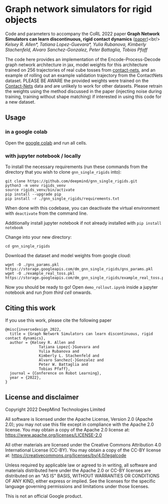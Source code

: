 # Graph network simulators for rigid objects

Code and parameters to accompany the CoRL 2022 paper
**Graph Network Simulators can learn discontinuous, rigid contact dynamics** ([paper](https://openreview.net/pdf?id=rbIzq-I84i_))<br/>
_Kelsey R. Allen*, Tatiana Lopez-Guevara*, Yulia Rubanova, Kimberly Stachenfeld,
Alvaro Sanchez-Gonzalez, Peter Battaglia, Tobias Pfaff_

The code here provides an implementation of the Encode-Process-Decode
graph network architecture in jax, model weights for this architecture trained
on 256 trajectories of real cube tosses from [contact-nets](https://proceedings.mlr.press/v155/pfrommer21a.html), and an example of rolling out an example validation trajectory
from the ContactNets dataset. PLEASE BE AWARE the provided weights were trained
on the [Contact-Nets](https://proceedings.mlr.press/v155/pfrommer21a.html) data
and are unlikely to work for other datasets. Please retrain the weights using
the method discussed in the paper (injecting noise during training, training
without shape matching) if interested in using this code for a new dataset.

## Usage

### in a google colab
Open the [google colab](https://colab.research.google.com/github/deepmind/gnn_single_rigids/blob/master/demo_rollout.ipynb) and run all cells.

### with jupyter notebook / locally
To install the necessary requirements (run these commands from the directory
that you wish to clone `gnn_single_rigids` into):

```shell
git clone https://github.com/deepmind/gnn_single_rigids.git
python3 -m venv rigids_venv
source rigids_venv/bin/activate
pip install --upgrade pip
pip install -r ./gnn_single_rigids/requirements.txt
```
When done with this codebase, you can deactivate the virtual environment with `deactivate` from
the command line.

Additionally install jupyter notebook if not already installed with
`pip install notebook`

Change into your new directory:

```shell
cd gnn_single_rigids
```

Download the dataset and model weights from google cloud:

```shell
wget -O ./gns_params.pkl https://storage.googleapis.com/dm_gnn_single_rigids/gns_params.pkl
wget -O ./example_real_toss.pkl https://storage.googleapis.com/dm_gnn_single_rigids/example_real_toss.pkl
```

Now you should be ready to go! Open `demo_rollout.ipynb` inside
a jupyter notebook and run *from third cell* onwards.

## Citing this work

If you use this work, please cite the following paper
```
@misc{inversedesign_2022,
  title = {Graph Network Simulators can learn discontinuous, rigid contact dynamics},
  author = {Kelsey R. Allen and
               Tatiana Lopez{-}Guevara and
               Yulia Rubanova and
               Kimberly L. Stachenfeld and
               Alvaro Sanchez{-}Gonzalez and
               Peter W. Battaglia and
               Tobias Pfaff},
  journal = {Conference on Robot Learning},
  year = {2022},
}
```

## License and disclaimer

Copyright 2022 DeepMind Technologies Limited

All software is licensed under the Apache License, Version 2.0 (Apache 2.0);
you may not use this file except in compliance with the Apache 2.0 license.
You may obtain a copy of the Apache 2.0 license at:
https://www.apache.org/licenses/LICENSE-2.0

All other materials are licensed under the Creative Commons Attribution 4.0
International License (CC-BY). You may obtain a copy of the CC-BY license at:
https://creativecommons.org/licenses/by/4.0/legalcode

Unless required by applicable law or agreed to in writing, all software and
materials distributed here under the Apache 2.0 or CC-BY licenses are
distributed on an "AS IS" BASIS, WITHOUT WARRANTIES OR CONDITIONS OF ANY KIND,
either express or implied. See the licenses for the specific language governing
permissions and limitations under those licenses.

This is not an official Google product.
